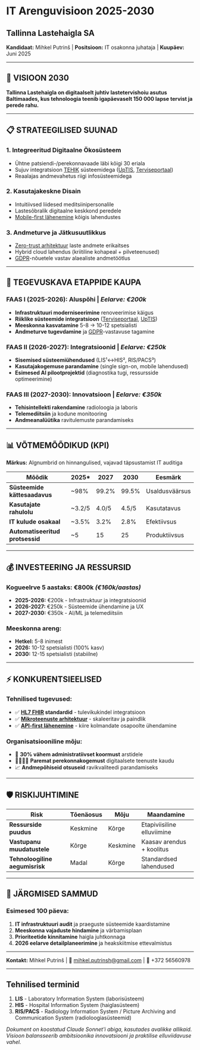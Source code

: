 # IT Arenguvisioon 2025-2030

## Tallinna Lastehaigla SA

**Kandidaat:** Mihkel Putrinš | **Positsioon:** IT osakonna juhataja | **Kuupäev:** Juni 2025

---

## 🎯 VISIOON 2030

**Tallinna Lastehaigla on digitaalselt juhtiv lastetervishoiu asutus Baltimaades, kus tehnoloogia teenib igapäevaselt 150 000 lapse tervist ja perede rahu.**

---

## 📋 STRATEEGILISED SUUNAD

### 1. **Integreeritud Digitaalne Ökosüsteem**

- Ühtne patsiendi-/perekonnavaade läbi kõigi 30 eriala
- Sujuv integratsioon [TEHIK](https://www.tehik.ee/) süsteemidega ([UpTIS](https://www.tehik.ee/et/uudised/uptis-uus-terviseinfosusteem), [Terviseportaal](https://www.terviseportaal.ee/))
- Reaalajas andmevahetus riigi infosüsteemidega

### 2. **Kasutajakeskne Disain**

- Intuitiivsed liidesed meditsiinipersonalile
- Lastesõbralik digitaalne keskkond peredele
- [Mobile-first lähenemine](https://www.who.int/publications/i/item/9789241550369) kõigis lahendustes

### 3. **Andmeturve ja Jätkusuutlikkus**

- [Zero-trust arhitektuur](https://www.nist.gov/publications/zero-trust-architecture) laste andmete erikaitses
- Hybrid cloud lahendus (kriitiline kohapeal + pilveteenused)
- [GDPR](https://gdpr.eu/)-nõuetele vastav alaealiste andmetöötlus

---

## 🚀 TEGEVUSKAVA ETAPPIDE KAUPA

### **FAAS I (2025-2026): Aluspõhi** | *Eelarve: €200k*

- **Infrastruktuuri moderniseerimine** renoveerimise käigus
- **Riiklike süsteemide integratsioon** ([Terviseportaal](https://www.terviseportaal.ee/), [UpTIS](https://www.tehik.ee/uue-polvkonna-tervise-infosusteem-uptis))
- **Meeskonna kasvatamine** 5-8 → 10-12 spetsialisti
- **Andmeturve tugevdamine** ja [GDPR](https://gdpr.eu/)-vastavuse tagamine

### **FAAS II (2026-2027): Integratsioonid** | *Eelarve: €250k*

- **Sisemised süsteemiühendused** (LIS¹↔HIS², RIS/PACS³)
- **Kasutajakogemuse parandamine** (single sign-on, mobile lahendused)
- **Esimesed AI pilootprojektid** (diagnostika tugi, ressursside optimeerimine)

### **FAAS III (2027-2030): Innovatsioon** | *Eelarve: €350k*

- **Tehisintellekti rakendamine** radioloogia ja laboris
- **Telemediitsiin** ja kodune monitooring
- **Andmeanalüütika** ravitulemuste parandamiseks

---

## 📊 VÕTMEMÕÕDIKUD (KPI)

**Märkus:** Algnumbrid on hinnangulised, vajavad täpsustamist IT auditiga

| Mõõdik | 2025* | 2027 | 2030 | Eesmärk |
|--------|------|------|------|---------|
| **Süsteemide kättesaadavus** | ~98% | 99.2% | 99.5% | Usaldusväärsus |
| **Kasutajate rahulolu** | ~3.2/5 | 4.0/5 | 4.5/5 | Kasutatavus |
| **IT kulude osakaal** | ~3.5% | 3.2% | 2.8% | Efektiivsus |
| **Automatiseeritud protsessid** | ~5 | 15 | 25 | Produktiivsus |

---

## 💰 INVESTEERING JA RESSURSID

### **Kogueelrve 5 aastaks: €800k** *(€160k/aastas)*

- **2025-2026:** €200k - Infrastruktuur ja integratsioonid
- **2026-2027:** €250k - Süsteemide ühendamine ja UX
- **2027-2030:** €350k - AI/ML ja telemediitsiin

### **Meeskonna areng:**

- **Hetkel:** 5-8 inimest
- **2026:** 10-12 spetsialisti (100% kasv)
- **2030:** 12-15 spetsialisti (stabiilne)

---

## ⚡ KONKURENTSIEELISED

### **Tehnilised tugevused:**

- ✅ **[HL7 FHIR](https://www.hl7.org/fhir/) standardid** - tulevikukindel integratsioon
- ✅ **[Mikroteenuste arhitektuur](https://microservices.io/)** - skaleeritav ja paindlik
- ✅ **[API-first lähenemine](https://swagger.io/resources/articles/adopting-an-api-first-approach/)** - kiire kolmandate osapoolte ühendamine

### **Organisatsiooniline mõju:**

- 🏥 **30% vähem administratiivset koormust** arstidele
- 👨‍👩‍👧‍👦 **Paremat perekonnakogemust** digitaalsete teenuste kaudu
- 📈 **Andmepõhiseid otsuseid** ravikvaliteedi parandamiseks

---

## 🛡️ RISKIJUHTIMINE

| Risk | Tõenäosus | Mõju | Maandamine |
|------|-----------|------|------------|
| **Ressurside puudus** | Keskmine | Kõrge | Etapiviisiline elluviimine |
| **Vastupanu muudatustele** | Kõrge | Keskmine | Kaasav arendus + koolitus |
| **Tehnoloogiline aegumisrisk** | Madal | Kõrge | Standardsed lahendused |

---

## 📝 JÄRGMISED SAMMUD

### **Esimesed 100 päeva:**

1. **IT infrastruktuuri audit** ja praeguste süsteemide kaardistamine
2. **Meeskonna vajaduste hindamine** ja värbamisplaan
3. **Prioriteetide kinnitamine** haigla juhtkonnaga
4. **2026 eelarve detailplaneerimine** ja heakskiitmise ettevalmistus

---

**Kontakt:** Mihkel Putrinš | 📧 <mihkel.putrinsh@gmail.com> | 📱 +372 56560978

---

## Tehnilised terminid

1. **LIS** - Laboratory Information System (laborisüsteem)
2. **HIS** - Hospital Information System (haiglasüsteem)
3. **RIS/PACS** - Radiology Information System / Picture Archiving and Communication System (radioloogiasüsteemid)

*Dokument on koostatud Claude Sonnet'i abiga, kasutades avalikke allikaid. Visioon balansseerib ambitsioonika innovatsiooni ja praktilise elluviidavuse vahel.*
